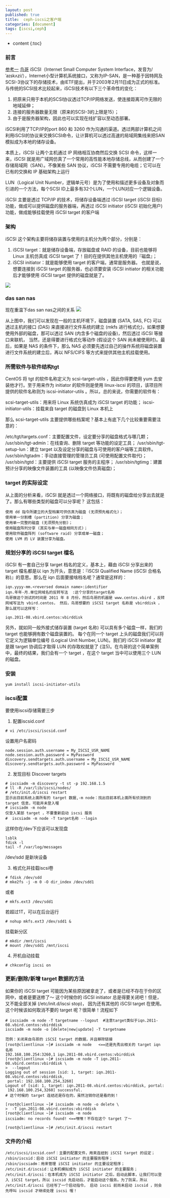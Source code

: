 ```yaml
---
layout: post
published: true
title:  ceph-iscsi之客户端
categories: [document]
tags: [iscsi,ceph]
---
```

* content
{:toc}

### 前言

[参考一](https://www.cyberciti.biz/tips/rhel-centos-fedora-linux-iscsi-howto.html)
[鸟哥](http://cn.linux.vbird.org/linux_server/0460iscsi.php)
iSCSI（Internet Small Computer System Interface，发音为/ˈаɪskʌzi/），Internet小型计算机系统接口，又称为IP-SAN，是一种基于因特网及SCSI-3协议下的存储技术，由IETF提出，并于2003年2月11日成为正式的标准。与传统的SCSI技术比较起来，iSCSI技术有以下三个革命性的变化：

1. 把原来只用于本机的SCSI协议透过TCP/IP网络发送，使连接距离可作无限的地域延伸；
2. 连接的服务器数量无限（原来的SCSI-3的上限是15）；
3. 由于是服务器架构，因此也可以实现在线扩容以至动态部署。

iSCSI利用了TCP/IP的port 860 和 3260 作为沟通的渠道。透过两部计算机之间利用iSCSI的协议来交换SCSI命令，让计算机可以透过高速的局域网集线来把SAN模拟成为本地的储存设备。

本质上，iSCSI 让两个主机通过 IP 网络相互协商然后交换 SCSI 命令，这样一来，iSCSI 就是用广域网仿真了一个常用的高性能本地存储总线，从而创建了一个存储局域网（SAN）。不像某些 SAN 协议，iSCSI 不需要专用的电缆；它可以在已有的交换和 IP 基础架构上运行

LUN（Logical Unit Number，逻辑单元号）是为了使用和描述更多设备及对象而引进的一个方法，每个SCSI ID上最多有32个LUN，一个LUN对应一个逻辑设备。

iSCSI 主要是透过 TCP/IP 的技术，将储存设备端透过 iSCSI target (iSCSI 目标) 功能，做成可以提供磁盘的服务器端，再透过 iSCSI initiator (iSCSI 初始化用户) 功能，做成能够挂载使用 iSCSI target 的客户端

### 架构
iSCSI 这个架构主要将储存装置与使用的主机分为两个部分，分别是：

1. iSCSI target：就是储存设备端，存放磁盘或 RAID 的设备，目前也能够将 Linux 主机仿真成 iSCSI target 了！目的在提供其他主机使用的『磁盘』；
2. iSCSI initiator：就是能够使用 target 的客户端，通常是服务器。 也就是说，想要连接到 iSCSI target 的服务器，也必须要安装 iSCSI initiator 的相关功能后才能够使用 iSCSI target 提供的磁盘就是了。

![](/styles/images/iscsi.gif)

### das san nas
现在重温下das san nas之间的关系
![](/styles/images/das_nas_san.gif)

从上图中，我们可以发现在一般的主机环境下，磁盘装置 (SATA, SAS, FC) 可以透过主机的接口 (DAS) 来直接进行文件系统的建立 (mkfs 进行格式化)，如果想要使用外部的磁盘，那可以透过 SAN (内含多个磁盘的设备)，然后透过 iSCSI 等接口来联机， 当然，还是得要进行格式化等动作 (假设这个 SAN 尚未被使用时)。最后，如果是 NAS 的条件下，那么 NAS 必须要先透过自己的操作系统将磁盘装置进行文件系统的建立后，再以 NFS/CIFS 等方式来提供其他主机挂载使用。

### 所需软件与软件结构tgt
CentOS 将 tgt 的软件名称定义为 scsi-target-utils ，因此你得要使用 yum 去安装他才行。至于用来作为 initiator 的软件则是使用 linux-iscsi 的项目，该项目所提供的软件名称则为 iscsi-initiator-utils 。所以，总的来说，你需要的软件有：

scsi-target-utils：用来将 Linux 系统仿真成为 iSCSI target 的功能；
iscsi-initiator-utils：挂载来自 target 的磁盘到 Linux 本机上

那么 scsi-target-utils 主要提供哪些档案呢？基本上有底下几个比较重要需要注意的：

/etc/tgt/targets.conf：主要配置文件，设定要分享的磁盘格式与哪几颗；
/usr/sbin/tgt-admin：在线查询、删除 target 等功能的设定工具；
/usr/sbin/tgt-setup-lun：建立 target 以及设定分享的磁盘与可使用的客户端等工具软件。
/usr/sbin/tgtadm：手动直接管理的管理员工具 (可使用配置文件取代)；
/usr/sbin/tgtd：主要提供 iSCSI target 服务的主程序；
/usr/sbin/tgtimg：建置预计分享的映像文件装置的工具 (以映像文件仿真磁盘)；

###  target 的实际设定
从上面的分析来看，iSCSI 就是透过一个网络接口，将既有的磁盘给分享出去就是了。那么有哪些类型的磁盘可以分享呢？ 这包括：
```
使用 dd 指令所建立的大型档案可供仿真为磁盘 (无须预先格式化)；
使用单一分割槽 (partition) 分享为磁盘；
使用单一完整的磁盘 (无须预先分割)；
使用磁盘阵列分享 (其实与单一磁盘相同方式)；
使用软件磁盘阵列 (software raid) 分享成单一磁盘；
使用 LVM 的 LV 装置分享为磁盘。
```

### 规划分享的 iSCSI target 檔名
iSCSI 有一套自己分享 target 档名的定义，基本上，藉由 iSCSI 分享出来的 target 檔名都是以 iqn 为开头，意思是：『iSCSI Qualified Name (iSCSI 合格名称)』的意思。那么在 iqn 后面要接啥档名呢？通常是这样的：
```
iqn.yyyy-mm.<reversed domain name>:identifier
iqn.年年-月.单位网域名的反转写法  :这个分享的target名称
鸟哥做这个测试的时间是 2011 年 8 月份，然后鸟哥的机器是 www.centos.vbird ，反转网域写法为 vbird.centos， 然后，鸟哥想要的 iSCSI target 名称是 vbirddisk ，那么就可以这样写：

iqn.2011-08.vbird.centos:vbirddisk
```
另外，就如同一般外接式储存装置 (target 名称) 可以具有多个磁盘一样，我们的 target 也能够拥有数个磁盘装置的。 每个在同一个 target 上头的磁盘我们可以将它定义为逻辑单位编号 (Logical Unit Number, LUN)。我们的 iSCSI initiator 就是跟 target 协调后才取得 LUN 的存取权就是了 (注5)。在鸟哥的这个简单案例中，最终的结果，我们会有一个 target ，在这个 target 当中可以使用三个 LUN 的磁盘。

### 安装
```
yum install iscsi-initiator-utils
```

### iscsi配置
要使用iscsi存储需要三步


1. 配置iscsid.conf

```
# vi /etc/iscsi/iscsid.conf
```
设置用户名密码
```
node.session.auth.username = My_ISCSI_USR_NAME
node.session.auth.password = MyPassword
discovery.sendtargets.auth.username = My_ISCSI_USR_NAME
discovery.sendtargets.auth.password = MyPassword
```

2. 发现目标 Discover targets
```
# iscsiadm -m discovery -t st -p 192.168.1.5
# ll -R /var/lib/iscsi/nodes/
# /etc/init.d/iscsi restart
显示出目前系统上面所有的 target 数据,-m node：找出目前本机上面所有侦测到的 target 信息，可能并未登入喔
# iscsiadm -m node
仅登入某部 target ，不要重新启动 iscsi 服务
#  iscsiadm -m node -T target名称 --login
```
这样你在/dev下应该可以发现盘
```
lsblk
fdisk -l
tail -f /var/log/messages
```
/dev/sdd 是新块设备

3. 格式化并挂载iscsi卷

```
# fdisk /dev/sdd
# mke2fs -j -m 0 -O dir_index /dev/sdd1
```
或者
```
# mkfs.ext3 /dev/sdd1
```
若超过1T，可以在后台运行
```
# nohup mkfs.ext3 /dev/sdd1 &
```
挂载新分区
```
# mkdir /mnt/iscsi
# mount /dev/sdd1 /mnt/iscsi
```

4. 开机自动挂载
```
# chkconfig iscsi on
```

### 更新/删除/新增 target 数据的方法

如果你的 iSCSI target 可能因为某些原因被拿走了，或者是已经不存在于你的区网中，或者是要送修了～ 这个时候你的 iSCSI initiator 总是得要关闭吧！但是，又不能全部关掉 (/etc/init.d/iscsi stop)， 因为还有其他的 iSCSI target 在使用。这个时候该如何取消不要的 target 呢？很简单！流程如下
```
# iscsiadm -m node -T targetname --logout  #注意target类似于iqn.2011-08.vbird.centos:vbirddisk
iscsiadm -m node -o [delete|new|update] -T targetname

范例：关闭来自鸟哥的 iSCSI target 的数据，并且移除链接
[root@clientlinux ~]# iscsiadm -m node   <==还是先秀出相关的 target iqn 名称
192.168.100.254:3260,1 iqn.2011-08.vbird.centos:vbirddisk
[root@clientlinux ~]# iscsiadm -m node -T iqn.2011-08.vbird.centos:vbirddisk \
>  --logout
Logging out of session [sid: 1, target: iqn.2011-08.vbird.centos:vbirddisk,
 portal: 192.168.100.254,3260]
Logout of [sid: 1, target: iqn.2011-08.vbird.centos:vbirddisk, portal:
 192.168.100.254,3260] successful.
# 这个时候的 target 连结还是存在的，虽然注销你还是看的到！

[root@clientlinux ~]# iscsiadm -m node -o delete \
>  -T iqn.2011-08.vbird.centos:vbirddisk
[root@clientlinux ~]# iscsiadm -m node
iscsiadm: no records found! <==嘿嘿！不存在这个 target 了～

[root@clientlinux ~]# /etc/init.d/iscsi restart
```
### 文件的介绍
```
/etc/iscsi/iscsid.conf：主要的配置文件，用来连结到 iSCSI target 的设定；
/sbin/iscsid：启动 iSCSI initiator 的主要服务程序；
/sbin/iscsiadm：用来管理 iSCSI initiator 的主要设定程序；
/etc/init.d/iscsid：让本机模拟成为 iSCSI initiater 的主要服务；
/etc/init.d/iscsi：在本机成为 iSCSI initiator 之后，启动此脚本，让我们可以登入 iSCSI target。所以 iscsid 先启动后，才能启动这个服务。为了防呆，所以 /etc/init.d/iscsi 已经写了一个启动指令， 启动 iscsi 前尚未启动 iscsid ，则会先呼叫 iscsid 才继续处理 iscsi 喔！
```

###
